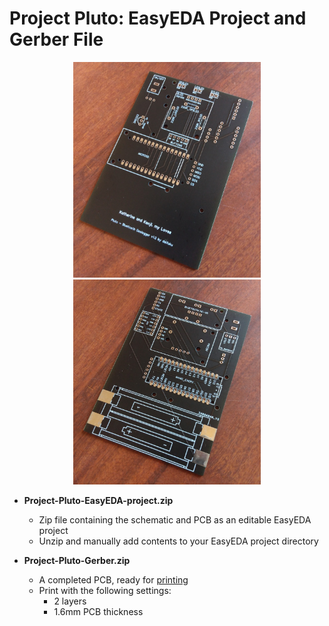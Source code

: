 # Project Pluto: EasyEDA Project and Gerber File

<p align="center">
  <img src="../component-images/Project_Pluto_PCB_front.JPG" width="300"/>
  <img src="../component-images/Project_Pluto_PCB_rear.JPG" width="300"/>
</p>

- **Project-Pluto-EasyEDA-project.zip**
    - Zip file containing the schematic and PCB as an editable EasyEDA project
    - Unzip and manually add contents to your EasyEDA project directory

- **Project-Pluto-Gerber.zip**
    - A completed PCB, ready for [printing](https://jlcpcb.com/)
    - Print with the following settings:
      - 2 layers
      - 1.6mm PCB thickness
